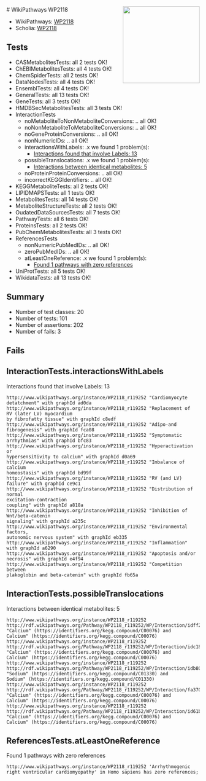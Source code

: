 <img style="float: right; width: 200px" src="https://upload.wikimedia.org/wikipedia/commons/thumb/8/83/Wplogo_with_text_500.png/640px-Wplogo_with_text_500.png" />
# WikiPathways WP2118

* WikiPathways: [WP2118](https://new.wikipathways.org/pathways/WP2118)
* Scholia: [WP2118](https://scholia.toolforge.org/wikipathways/WP2118)
## Tests
* CASMetabolitesTests: all 2 tests OK!
* ChEBIMetabolitesTests: all 4 tests OK!
* ChemSpiderTests: all 2 tests OK!
* DataNodesTests: all 4 tests OK!
* EnsemblTests: all 4 tests OK!
* GeneralTests: all 13 tests OK!
* GeneTests: all 3 tests OK!
* HMDBSecMetabolitesTests: all 3 tests OK!
* InteractionTests
    * noMetaboliteToNonMetaboliteConversions: .. all OK!
    * noNonMetaboliteToMetaboliteConversions: .. all OK!
    * noGeneProteinConversions: .. all OK!
    * nonNumericIDs: .. all OK!
    * interactionsWithLabels: .x we found 1 problem(s):
        * [Interactions found that involve Labels: 13](#fe97a8bb)
    * possibleTranslocations: .x we found 1 problem(s):
        * [Interactions between identical metabolites: 5](#d59038c8)
    * noProteinProteinConversions: .. all OK!
    * incorrectKEGGIdentifiers: .. all OK!
* KEGGMetaboliteTests: all 2 tests OK!
* LIPIDMAPSTests: all 1 tests OK!
* MetabolitesTests: all 14 tests OK!
* MetaboliteStructureTests: all 2 tests OK!
* OudatedDataSourcesTests: all 7 tests OK!
* PathwayTests: all 6 tests OK!
* ProteinsTests: all 2 tests OK!
* PubChemMetabolitesTests: all 3 tests OK!
* ReferencesTests
    * nonNumericPubMedIDs: .. all OK!
    * zeroPubMedIDs: .. all OK!
    * atLeastOneReference: .x we found 1 problem(s):
        * [Found 1 pathways with zero references](#35eb778e)
* UniProtTests: all 5 tests OK!
* WikidataTests: all 13 tests OK!


## Summary

* Number of test classes: 20
* Number of tests: 101
* Number of assertions: 202
* Number of fails: 3

## Fails

<a name="fe97a8bb" />

## InteractionTests.interactionsWithLabels

Interactions found that involve Labels: 13
```
http://www.wikipathways.org/instance/WP2118_r119252 "Cardiomyocyte
detatchment" with graphId ad0da
http://www.wikipathways.org/instance/WP2118_r119252 "Replacement of
RV (later LV) myocardium
by fibrofatty tissue" with graphId c8edf
http://www.wikipathways.org/instance/WP2118_r119252 "Adipo-and
fibrogenesis" with graphId fca08
http://www.wikipathways.org/instance/WP2118_r119252 "Symptomatic
arrhythmias" with graphId bfc83
http://www.wikipathways.org/instance/WP2118_r119252 "Hyperactivation or
hypersensitivity to calcium" with graphId d0a69
http://www.wikipathways.org/instance/WP2118_r119252 "Imbalance of calcium
homeostasis" with graphId bd99f
http://www.wikipathways.org/instance/WP2118_r119252 "RV (and LV) failure" with graphId ce9c1
http://www.wikipathways.org/instance/WP2118_r119252 "Distribution of normal
excitation-contraction
coupling" with graphId a818a
http://www.wikipathways.org/instance/WP2118_r119252 "Inhibition of Wnt/beta-catenin
signaling" with graphId a235c
http://www.wikipathways.org/instance/WP2118_r119252 "Environmental factors,
autonomic nervous system" with graphId eb335
http://www.wikipathways.org/instance/WP2118_r119252 "Inflammation" with graphId a6290
http://www.wikipathways.org/instance/WP2118_r119252 "Apoptosis and/or
necrosis" with graphId e4f94
http://www.wikipathways.org/instance/WP2118_r119252 "Competition between
plakoglobin and beta-catenin" with graphId fb65a
```

<a name="d59038c8" />

## InteractionTests.possibleTranslocations

Interactions between identical metabolites: 5
```
http://www.wikipathways.org/instance/WP2118_r119252 http://rdf.wikipathways.org/Pathway/WP2118_r119252/WP/Interaction/idff24f0c "Calcium" (https://identifiers.org/kegg.compound/C00076) and 
Calcium" (https://identifiers.org/kegg.compound/C00076)
http://www.wikipathways.org/instance/WP2118_r119252 http://rdf.wikipathways.org/Pathway/WP2118_r119252/WP/Interaction/idc187ff81 "Calcium" (https://identifiers.org/kegg.compound/C00076) and 
Calcium" (https://identifiers.org/kegg.compound/C00076)
http://www.wikipathways.org/instance/WP2118_r119252 http://rdf.wikipathways.org/Pathway/WP2118_r119252/WP/Interaction/idb803aede "Sodium" (https://identifiers.org/kegg.compound/C01330) and 
Sodium" (https://identifiers.org/kegg.compound/C01330)
http://www.wikipathways.org/instance/WP2118_r119252 http://rdf.wikipathways.org/Pathway/WP2118_r119252/WP/Interaction/fa370 "Calcium" (https://identifiers.org/kegg.compound/C00076) and 
Calcium" (https://identifiers.org/kegg.compound/C00076)
http://www.wikipathways.org/instance/WP2118_r119252 http://rdf.wikipathways.org/Pathway/WP2118_r119252/WP/Interaction/id61b0d9c7 "Calcium" (https://identifiers.org/kegg.compound/C00076) and 
Calcium" (https://identifiers.org/kegg.compound/C00076)
```

<a name="35eb778e" />

## ReferencesTests.atLeastOneReference

Found 1 pathways with zero references
```
http://www.wikipathways.org/instance/WP2118_r119252 'Arrhythmogenic right ventricular cardiomyopathy' in Homo sapiens has zero references; 
```

